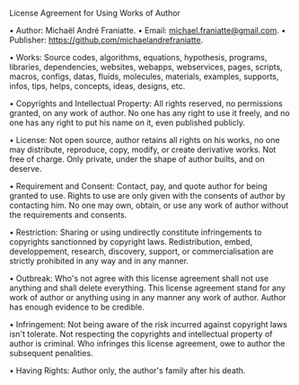 ﻿  
License Agreement for Using Works of Author  
  
• Author: Michaël André Franiatte. • Email: michael.franiatte@gmail.com. • Publisher: https://github.com/michaelandrefraniatte.  
  
• Works: Source codes, algorithms, equations, hypothesis, programs, libraries, dependencies, websites, webapps, webservices, pages, scripts, macros, configs, datas, fluids, molecules, materials, examples, supports, infos, tips, helps, concepts, ideas, designs, etc.  
  
• Copyrights and Intellectual Property: All rights reserved, no permissions granted, on any work of author. No one has any right to use it freely, and no one has any right to put his name on it, even published publicly.  
  
• License: Not open source, author retains all rights on his works, no one may distribute, reproduce, copy, modify, or create derivative works. Not free of charge. Only private, under the shape of author builts, and on deserve.  
  
• Requirement and Consent: Contact, pay, and quote author for being granted to use. Rights to use are only given with the consents of author by contacting him. No one may own, obtain, or use any work of author without the requirements and consents.  
  
• Restriction: Sharing or using undirectly constitute infringements to copyrights sanctionned by copyright laws. Redistribution, embed, developpement, research, discovery, support, or commercialisation are strictly prohibited in any way and in any manner.  
  
• Outbreak: Who's not agree with this license agreement shall not use anything and shall delete everything. This license agreement stand for any work of author or anything using in any manner any work of author. Author has enough evidence to be credible.  
  
• Infringement: Not being aware of the risk incurred against copyright laws isn't tolerate. Not respecting the copyrights and intellectual property of author is criminal. Who infringes this license agreement, owe to author the subsequent penalities.  
  
• Having Rights: Author only, the author's family after his death.  
  